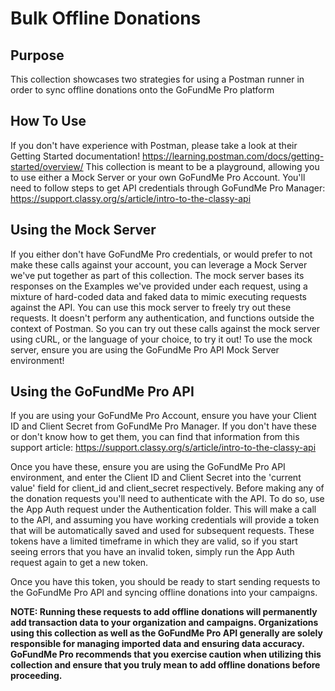 # Bulk Offline Donations

## Purpose

This collection showcases two strategies for using a Postman runner in order to sync offline donations onto the GoFundMe Pro platform

## How To Use

If you don't have experience with Postman, please take a look at their Getting Started documentation! <https://learning.postman.com/docs/getting-started/overview/>
This collection is meant to be a playground, allowing you to use either a Mock Server or your own GoFundMe Pro Account. You'll need to follow steps to get API credentials through GoFundMe Pro Manager: <https://support.classy.org/s/article/intro-to-the-classy-api>

## Using the Mock Server

If you either don't have GoFundMe Pro credentials, or would prefer to not make these calls against your account, you can leverage a Mock Server we've put together as part of this collection. The mock server bases its responses on the Examples we've provided under each request, using a mixture of hard-coded data and faked data to mimic executing requests against the API. You can use this mock server to freely try out these requests. It doesn't perform any authentication, and functions outside the context of Postman. So you can try out these calls against the mock server using cURL, or the language of your choice, to try it out! To use the mock server, ensure you are using the GoFundMe Pro API Mock Server environment!

## Using the GoFundMe Pro API

If you are using your GoFundMe Pro Account, ensure you have your Client ID and Client Secret from GoFundMe Pro Manager. If you don't have these or don't know how to get them, you can find that information from this support article: <https://support.classy.org/s/article/intro-to-the-classy-api>

Once you have these, ensure you are using the GoFundMe Pro API environment, and enter the Client ID and Client Secret into the 'current value' field for client_id and client_secret respectively.
Before making any of the donation requests you'll need to authenticate with the API. To do so, use the App Auth request under the Authentication folder. This will make a call to the API, and assuming you have working credentials will provide a token that will be automatically saved and used for subsequent requests. These tokens have a limited timeframe in which they are valid, so if you start seeing errors that you have an invalid token, simply run the App Auth request again to get a new token.

Once you have this token, you should be ready to start sending requests to the GoFundMe Pro API and syncing offline donations into your campaigns.

**NOTE: Running these requests to add offline donations will permanently add transaction data to your organization and campaigns. Organizations using this collection as well as the GoFundMe Pro API generally are solely responsible for managing imported data and ensuring data accuracy. GoFundMe Pro recommends that you exercise caution when utilizing this collection and ensure that you truly mean to add offline donations before proceeding.**
